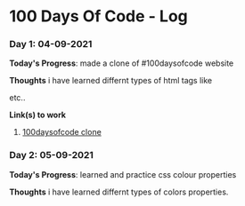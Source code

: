 # 100 Days Of Code - Log


### Day 1: 04-09-2021

**Today's Progress**: made a clone of #100daysofcode website

**Thoughts** i have learned differnt types of html tags like <a><p>etc..

**Link(s) to work**
1. [100daysofcode clone](https://abdulraheem8897.github.io/day-0/)
  
### Day 2: 05-09-2021

**Today's Progress**: learned and practice css colour properties

**Thoughts** i have learned differnt types of colors properties.

